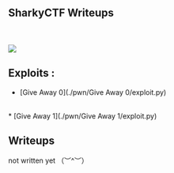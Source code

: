 ## SharkyCTF Writeups

<br>
<br>

<img src="https://i.imgur.com/CQkYE8O.png" />


## Exploits :
* [Give Away 0](./pwn/Give Away 0/exploit.py)
<br>
* [Give Away 1](./pwn/Give Away 1/exploit.py)

<br>

## Writeups

not written yet （︶^︶）
